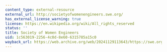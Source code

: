 ```yaml
---
content_type: external-resource
external_url: http://societyofwomenengineers.swe.org/
has_external_license_warning: true
license: https://en.wikipedia.org/wiki/All_rights_reserved
status: ''
title: Society of Women Engineers
uid: 1c563019-2256-4c0d-8e60-6315785a15c0
wayback_url: https://web.archive.org/web/20241129113643/https://swe.org/
---
```

